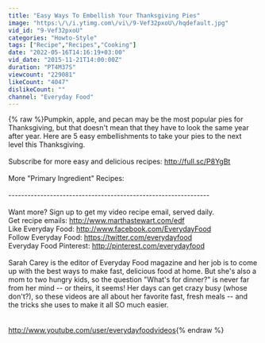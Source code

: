 ```yaml
---
title: "Easy Ways To Embellish Your Thanksgiving Pies"
image: "https:\/\/i.ytimg.com\/vi\/9-Vef32pxoU\/hqdefault.jpg"
vid_id: "9-Vef32pxoU"
categories: "Howto-Style"
tags: ["Recipe","Recipes","Cooking"]
date: "2022-05-16T14:16:19+03:00"
vid_date: "2015-11-21T14:00:00Z"
duration: "PT4M37S"
viewcount: "229081"
likeCount: "4047"
dislikeCount: ""
channel: "Everyday Food"
---
```

{% raw %}Pumpkin, apple, and pecan may be the most popular pies for Thanksgiving, but that doesn't mean that they have to look the same year after year. Here are 5 easy embellishments to take your pies to the next level this Thanksgiving.<br /><br />Subscribe for more easy and delicious recipes: <a rel="nofollow" target="blank" href="http://full.sc/P8YgBt">http://full.sc/P8YgBt</a><br /><br />More &quot;Primary Ingredient&quot; Recipes: <br /><br />---------------------------------------------------------------<br /><br />Want more? Sign up to get my video recipe email, served daily.<br />Get recipe emails: <a rel="nofollow" target="blank" href="http://www.marthastewart.com/edf">http://www.marthastewart.com/edf</a><br />Like Everyday Food: <a rel="nofollow" target="blank" href="http://www.facebook.com/EverydayFood">http://www.facebook.com/EverydayFood</a><br />Follow Everyday Food: <a rel="nofollow" target="blank" href="https://twitter.com/everydayfood">https://twitter.com/everydayfood</a><br />Everyday Food Pinterest: <a rel="nofollow" target="blank" href="http://pinterest.com/everydayfood">http://pinterest.com/everydayfood</a><br /><br />Sarah Carey is the editor of Everyday Food magazine and her job is to come up with the best ways to make fast, delicious food at home. But she's also a mom to two hungry kids, so the question &quot;What's for dinner?&quot; is never far from her mind -- or theirs, it seems! Her days can get crazy busy (whose don't?), so these videos are all about her favorite fast, fresh meals -- and the tricks she uses to make it all SO much easier.<br /><br /><br /><a rel="nofollow" target="blank" href="http://www.youtube.com/user/everydayfoodvideos">http://www.youtube.com/user/everydayfoodvideos</a>{% endraw %}

